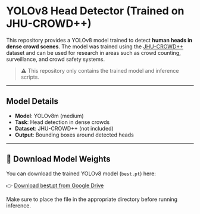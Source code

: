 

# YOLOv8 Head Detector (Trained on JHU-CROWD++)

This repository provides a YOLOv8 model trained to detect **human heads in dense crowd scenes**. The model was trained using the [JHU-CROWD++](http://www.crowd-counting.com) dataset and can be used for research in areas such as crowd counting, surveillance, and crowd safety systems.

> ⚠️ This repository only contains the trained model and inference scripts.

---

##  Model Details

-  **Model**: YOLOv8m (medium)
-  **Task**: Head detection in dense crowds
-  **Dataset**: JHU-CROWD++ (not included)
-  **Output**: Bounding boxes around detected heads

---

## 🔗 Download Model Weights

You can download the trained YOLOv8 model (`best.pt`) here:

👉 [Download best.pt from Google Drive]([https://drive.google.com/uc?id=YOUR_FILE_ID&export=download](https://drive.google.com/file/d/1iJgboSWPoxVHO8VyPwHEwXBJ5h5tearu/view?usp=sharing))

Make sure to place the file in the appropriate directory before running inference.






